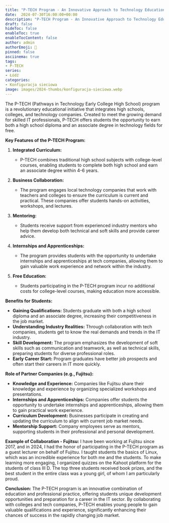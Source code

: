 ```yaml
---
title: "P-TECH Program - An Innovative Approach to Technology Education"
date:  2024-07-30T16:00:00+00:00
description: "P-TECH Program - An Innovative Approach to Technology Education"
draft: false
hideToc: false
enableToc: true
enableTocContent: false
author: admin
authorEmoji: 🐧
pinned: false
asciinema: true
tags:
- P-TECH
series:
- Łódź
categories:
- Konfiguracja sieciowa
image: images/2024-thumbs/konfiguracja-sieciowa.webp
---
```


The P-TECH (Pathways in Technology Early College High School) program is a revolutionary educational initiative that integrates high schools, colleges, and technology companies. Created to meet the growing demand for skilled IT professionals, P-TECH offers students the opportunity to earn both a high school diploma and an associate degree in technology fields for free.

**Key Features of the P-TECH Program:**

1. **Integrated Curriculum:**
   - P-TECH combines traditional high school subjects with college-level courses, enabling students to complete both high school and earn an associate degree within 4-6 years.

2. **Business Collaboration:**
   - The program engages local technology companies that work with teachers and colleges to ensure the curriculum is current and practical. These companies offer students hands-on activities, workshops, and lectures.

3. **Mentoring:**
   - Students receive support from experienced industry mentors who help them develop both technical and soft skills and provide career advice.

4. **Internships and Apprenticeships:**
   - The program provides students with the opportunity to undertake internships and apprenticeships at tech companies, allowing them to gain valuable work experience and network within the industry.

5. **Free Education:**
   - Students participating in the P-TECH program incur no additional costs for college-level courses, making education more accessible.

**Benefits for Students:**

- **Gaining Qualifications:** Students graduate with both a high school diploma and an associate degree, increasing their competitiveness in the job market.
- **Understanding Industry Realities:** Through collaboration with tech companies, students get to know the real demands and trends in the IT industry.
- **Skill Development:** The program emphasizes the development of soft skills such as communication and teamwork, as well as technical skills, preparing students for diverse professional roles.
- **Early Career Start:** Program graduates have better job prospects and often start their careers in IT more quickly.

**Role of Partner Companies (e.g., Fujitsu):**

- **Knowledge and Experience:** Companies like Fujitsu share their knowledge and experience by organizing specialized workshops and presentations.
- **Internships and Apprenticeships:** Companies offer students the opportunity to undertake internships and apprenticeships, allowing them to gain practical work experience.
- **Curriculum Development:** Businesses participate in creating and updating the curriculum to align with current job market needs.
- **Mentorship Support:** Company employees serve as mentors, supporting students in their professional and personal development.

**Example of Collaboration - Fujitsu:**
I have been working at Fujitsu since 2017, and in 2024, I had the honor of participating in the P-TECH program as a guest lecturer on behalf of Fujitsu. I taught students the basics of Linux, which was an incredible experience for both me and the students. To make learning more engaging, I organized quizzes on the Kahoot platform for the students of class III D. The top three students received book prizes, and the best student in the entire class was a young girl, of whom I am particularly proud.

**Conclusion:**
The P-TECH program is an innovative combination of education and professional practice, offering students unique development opportunities and preparation for a career in the IT sector. By collaborating with colleges and tech companies, P-TECH enables young people to gain valuable qualifications and experience, significantly enhancing their chances of success in the rapidly changing job market.
